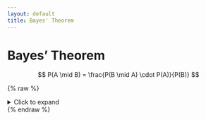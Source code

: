 ```yaml
---
layout: default
title: Bayes' Theorem
---
```


# Bayes’ Theorem

$$
P(A \mid B) = \frac{P(B \mid A) \cdot P(A)}{P(B)}
$$

{% raw %}
<details>
<summary>Click to expand</summary>

Your math and text here:

$$
P(A \mid B) = \dots
$$

</details>
{% endraw %}
